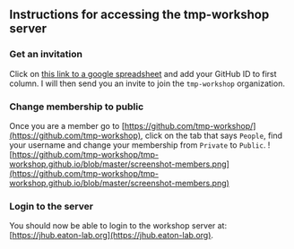 ## Instructions for accessing the tmp-workshop server

### Get an invitation 
Click on [this link to a google spreadsheet](https://docs.google.com/spreadsheets/d/1Gp8OXWsquGESiadM0skCYvx-zoqneukLWFGmsdRvYGc/edit?usp=sharing) and add your GitHub ID to first column. I will then send you an invite to join the `tmp-workshop` organization. 

### Change membership to public
Once you are a member go to [https://github.com/tmp-workshop/](https://github.com/tmp-workshop), click on the tab that says `People`, find your username and change your membership from `Private` to `Public`. 
![https://github.com/tmp-workshop/tmp-workshop.github.io/blob/master/screenshot-members.png](https://github.com/tmp-workshop/tmp-workshop.github.io/blob/master/screenshot-members.png)

### Login to the server
You should now be able to login to the workshop server at: [https://jhub.eaton-lab.org](https://jhub.eaton-lab.org). 
